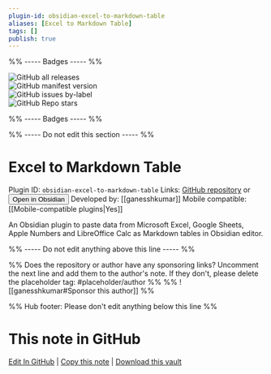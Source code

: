 ```yaml
---
plugin-id: obsidian-excel-to-markdown-table
aliases: [Excel to Markdown Table]
tags: []
publish: true
---
```


%% ----- Badges ----- %%

![GitHub all releases](https://img.shields.io/github/downloads/ganesshkumar/obsidian-excel-to-markdown-table/total?color=573E7A&logo=github&style=for-the-badge)  
![GitHub manifest version](https://img.shields.io/github/manifest-json/v/ganesshkumar/obsidian-excel-to-markdown-table?color=573E7A&logo=github&style=for-the-badge)  
![GitHub issues by-label](https://img.shields.io/github/issues/ganesshkumar/obsidian-excel-to-markdown-table/help%20wanted?color=573E7A&logo=github&style=for-the-badge)  
![GitHub Repo stars](https://img.shields.io/github/stars/ganesshkumar/obsidian-excel-to-markdown-table?color=573E7A&logo=github&style=for-the-badge)

%% ----- Badges ----- %%

%% ----- Do not edit this section ----- %%

# Excel to Markdown Table

Plugin ID: `obsidian-excel-to-markdown-table`
Links: [GitHub repository](https://github.com/ganesshkumar/obsidian-excel-to-markdown-table) or [<button id=HH>Open in Obsidian</button>](obsidian://show-plugin?id=obsidian-excel-to-markdown-table)
Developed by: [[ganesshkumar]]
Mobile compatible: [[Mobile-compatible plugins|Yes]]

An Obsidian plugin to paste data from Microsoft Excel, Google Sheets, Apple Numbers and LibreOffice Calc as Markdown tables in Obsidian editor.

%% ----- Do not edit anything above this line ----- %%

%% Does the repository or author have any sponsoring links? Uncomment the next line and add them to the author's note. If they don't, please delete the placeholder tag: #placeholder/author %%
%% ![[ganesshkumar#Sponsor this author]] %%

%% Hub footer: Please don't edit anything below this line %%

# This note in GitHub

<span class="git-footer">[Edit In GitHub](https://github.dev/obsidian-community/obsidian-hub/blob/main/02%20-%20Community%20Expansions/02.05%20All%20Community%20Expansions/Plugins/obsidian-excel-to-markdown-table.md "git-hub-edit-note") | [Copy this note](https://raw.githubusercontent.com/obsidian-community/obsidian-hub/main/02%20-%20Community%20Expansions/02.05%20All%20Community%20Expansions/Plugins/obsidian-excel-to-markdown-table.md "git-hub-copy-note") | [Download this vault](https://github.com/obsidian-community/obsidian-hub/archive/refs/heads/main.zip "git-hub-download-vault") </span>
